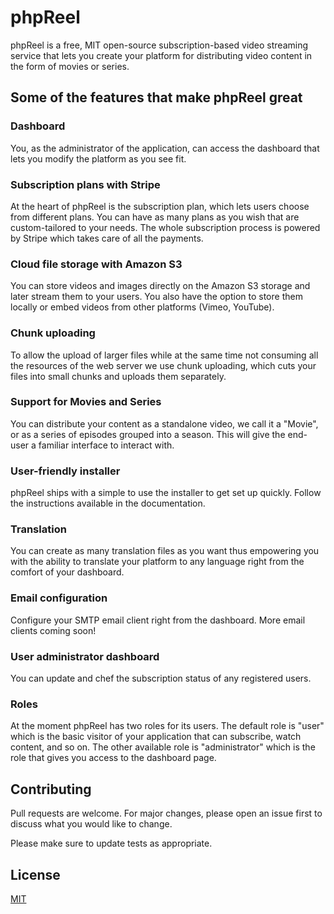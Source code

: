 # phpReel
phpReel is a free, MIT open-source subscription-based video streaming service that lets you create your platform for distributing video content in the form of movies or series.

## Some of the features that make phpReel great

### Dashboard
You, as the administrator of the application, can access the dashboard that lets you modify the platform as you see fit.


### Subscription plans with Stripe
At the heart of phpReel is the subscription plan, which lets users choose from different plans. You can have as many plans as you wish that are custom-tailored to your needs. The whole subscription process is powered by Stripe which takes care of all the payments.

### Cloud file storage with Amazon S3
You can store videos and images directly on the Amazon S3 storage and later stream them to your users. You also have the option to store them locally or embed videos from other platforms (Vimeo, YouTube).

### Chunk uploading
To allow the upload of larger files while at the same time not consuming all the resources of the web server we use chunk uploading, which cuts your files into small chunks and uploads them separately.

### Support for Movies and Series
You can distribute your content as a standalone video, we call it a "Movie", or as a series of episodes grouped into a season. This will give the end-user a familiar interface to interact with.

### User-friendly installer
phpReel ships with a simple to use the installer to get set up quickly. Follow the instructions available in the documentation.

### Translation
You can create as many translation files as you want thus empowering you with the ability to translate your platform to any language right from the comfort of your dashboard.

### Email configuration
Configure your SMTP email client right from the dashboard. More email clients coming soon!

### User administrator dashboard
You can update and chef the subscription status of any registered users.

### Roles
At the moment phpReel has two roles for its users. The default role is "user" which is the basic visitor of your application that can subscribe, watch content, and so on. The other available role is "administrator" which is the role that gives you access to the dashboard page.

## Contributing
Pull requests are welcome. For major changes, please open an issue first to discuss what you would like to change.

Please make sure to update tests as appropriate.

## License
[MIT](https://choosealicense.com/licenses/mit/)

